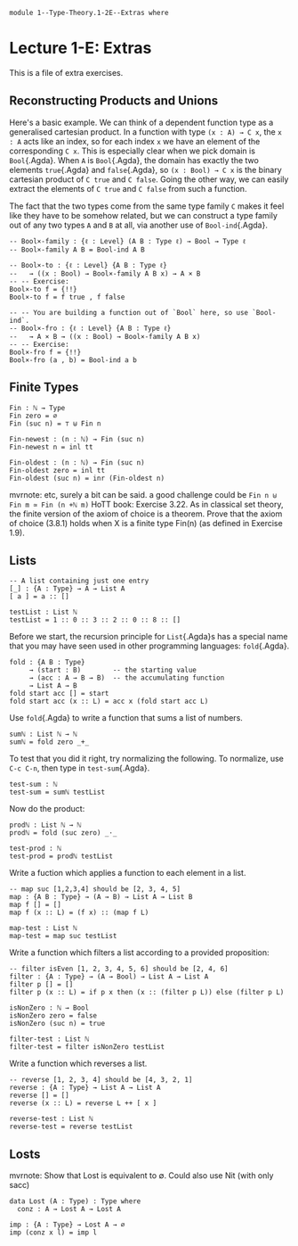 ```
module 1--Type-Theory.1-2E--Extras where
```
<!--
```
open import Library.Prelude
open import 1--Type-Theory.1-1--Types-and-Functions
open import 1--Type-Theory.1-2--Inductive-Types
```
-->


# Lecture 1-E: Extras

This is a file of extra exercises.


## Reconstructing Products and Unions

Here's a basic example. We can think of a dependent function type as a
generalised cartesian product. In a function with type `(x : A) → C
x`, the `x : A` acts like an index, so for each index `x` we have an
element of the corresponding `C x`. This is especially clear when we
pick domain is `Bool`{.Agda}. When `A` is `Bool`{.Agda}, the domain
has exactly the two elements `true`{.Agda} and `false`{.Agda}, so
`(x : Bool) → C x` is the binary cartesian product of `C true` and `C
false`. Going the other way, we can easily extract the elements of `C
true` and `C false` from such a function.

The fact that the two types come from the same type family `C` makes
it feel like they have to be somehow related, but we can construct a
type family out of any two types `A` and `B` at all, via another use
of `Bool-ind`{.Agda}.

```
-- Bool×-family : {ℓ : Level} (A B : Type ℓ) → Bool → Type ℓ
-- Bool×-family A B = Bool-ind A B

-- Bool×-to : {ℓ : Level} {A B : Type ℓ}
--   → ((x : Bool) → Bool×-family A B x) → A × B
-- -- Exercise:
Bool×-to f = {!!}
Bool×-to f = f true , f false

-- -- You are building a function out of `Bool` here, so use `Bool-ind`.
-- Bool×-fro : {ℓ : Level} {A B : Type ℓ}
--   → A × B → ((x : Bool) → Bool×-family A B x)
-- -- Exercise:
Bool×-fro f = {!!}
Bool×-fro (a , b) = Bool-ind a b
```

## Finite Types

```
Fin : ℕ → Type
Fin zero = ∅
Fin (suc n) = ⊤ ⊎ Fin n

Fin-newest : (n : ℕ) → Fin (suc n)
Fin-newest n = inl tt

Fin-oldest : (n : ℕ) → Fin (suc n)
Fin-oldest zero = inl tt
Fin-oldest (suc n) = inr (Fin-oldest n)
```

mvrnote: etc, surely a bit can be said. a good challenge could be `Fin n ⊎ Fin m ≃ Fin (n +ℕ m)`
HoTT book:
Exercise 3.22. As in classical set theory, the finite version of the axiom of choice is a theorem.
Prove that the axiom of choice (3.8.1) holds when X is a finite type Fin(n) (as defined in Exercise 1.9).

## Lists


```
-- A list containing just one entry
[_] : {A : Type} → A → List A
[ a ] = a :: []

testList : List ℕ
testList = 1 :: 0 :: 3 :: 2 :: 0 :: 8 :: []
```

Before we start, the recursion principle for `List`{.Agda}s has a
special name that you may have seen used in other programming
languages: `fold`{.Agda}.

```
fold : {A B : Type}
     → (start : B)        -- the starting value
     → (acc : A → B → B)  -- the accumulating function
     → List A → B
fold start acc [] = start
fold start acc (x :: L) = acc x (fold start acc L)
```

Use `fold`{.Agda} to write a function that sums a list of numbers.

```
sumℕ : List ℕ → ℕ
sumℕ = fold zero _+_
```

To test that you did it right, try normalizing the following.
To normalize, use `C-c C-n`, then type in `test-sum`{.Agda}.

```
test-sum : ℕ
test-sum = sumℕ testList
```

Now do the product:

```
prodℕ : List ℕ → ℕ
prodℕ = fold (suc zero) _·_

test-prod : ℕ
test-prod = prodℕ testList
```

Write a fuction which applies a function to each element in a list.

```
-- map suc [1,2,3,4] should be [2, 3, 4, 5]
map : {A B : Type} → (A → B) → List A → List B
map f [] = []
map f (x :: L) = (f x) :: (map f L)

map-test : List ℕ
map-test = map suc testList
```

Write a function which filters a list according to a provided
proposition:

```
-- filter isEven [1, 2, 3, 4, 5, 6] should be [2, 4, 6]
filter : {A : Type} → (A → Bool) → List A → List A
filter p [] = []
filter p (x :: L) = if p x then (x :: (filter p L)) else (filter p L)

isNonZero : ℕ → Bool
isNonZero zero = false
isNonZero (suc n) = true

filter-test : List ℕ
filter-test = filter isNonZero testList
```

Write a function which reverses a list.

```
-- reverse [1, 2, 3, 4] should be [4, 3, 2, 1]
reverse : {A : Type} → List A → List A
reverse [] = []
reverse (x :: L) = reverse L ++ [ x ]

reverse-test : List ℕ
reverse-test = reverse testList
```

## Losts

mvrnote: Show that Lost is equivalent to ∅. Could also use Nit (with only sacc)
```
data Lost (A : Type) : Type where
  conz : A → Lost A → Lost A

imp : {A : Type} → Lost A → ∅
imp (conz x l) = imp l
```
